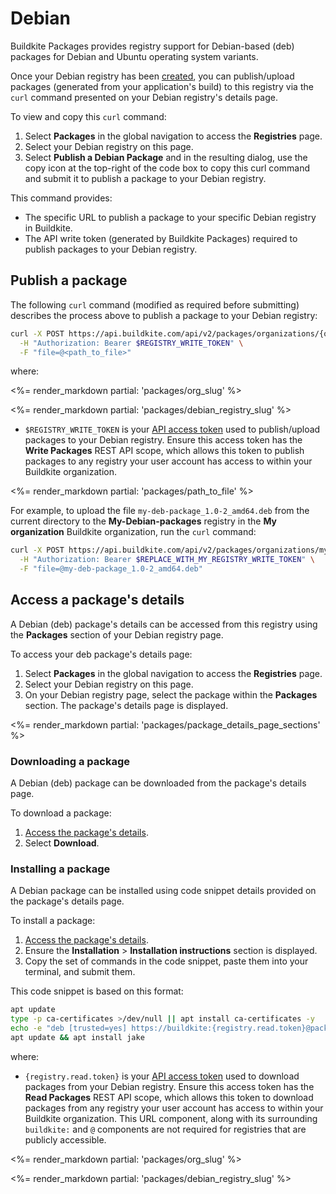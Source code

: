 # Debian

Buildkite Packages provides registry support for Debian-based (deb) packages for Debian and Ubuntu operating system variants.

Once your Debian registry has been [created](/docs/packages/manage-registries#create-a-registry), you can publish/upload packages (generated from your application's build) to this registry via the `curl` command presented on your Debian registry's details page.

To view and copy this `curl` command:

1. Select **Packages** in the global navigation to access the **Registries** page.
1. Select your Debian registry on this page.
1. Select **Publish a Debian Package** and in the resulting dialog, use the copy icon at the top-right of the code box to copy this curl command and submit it to publish a package to your Debian registry.

This command provides:

- The specific URL to publish a package to your specific Debian registry in Buildkite.
- The API write token (generated by Buildkite Packages) required to publish packages to your Debian registry.

## Publish a package

The following `curl` command (modified as required before submitting) describes the process above to publish a package to your Debian registry:

```bash
curl -X POST https://api.buildkite.com/api/v2/packages/organizations/{org.slug}/registries/{registry.slug}/packages \
  -H "Authorization: Bearer $REGISTRY_WRITE_TOKEN" \
  -F "file=@<path_to_file>"
```

where:

<%= render_markdown partial: 'packages/org_slug' %>

<%= render_markdown partial: 'packages/debian_registry_slug' %>

- `$REGISTRY_WRITE_TOKEN` is your [API access token](https://buildkite.com/user/api-access-tokens) used to publish/upload packages to your Debian registry. Ensure this access token has the **Write Packages** REST API scope, which allows this token to publish packages to any registry your user account has access to within your Buildkite organization.

<%= render_markdown partial: 'packages/path_to_file' %>

For example, to upload the file `my-deb-package_1.0-2_amd64.deb` from the current directory to the **My-Debian-packages** registry in the **My organization** Buildkite organization, run the `curl` command:

```bash
curl -X POST https://api.buildkite.com/api/v2/packages/organizations/my-organization/registries/my-debian-packages/packages \
  -H "Authorization: Bearer $REPLACE_WITH_MY_REGISTRY_WRITE_TOKEN" \
  -F "file=@my-deb-package_1.0-2_amd64.deb"
```

## Access a package's details

A Debian (deb) package's details can be accessed from this registry using the **Packages** section of your Debian registry page.

To access your deb package's details page:

1. Select **Packages** in the global navigation to access the **Registries** page.
1. Select your Debian registry on this page.
1. On your Debian registry page, select the package within the **Packages** section. The package's details page is displayed.

<%= render_markdown partial: 'packages/package_details_page_sections' %>

### Downloading a package

A Debian (deb) package can be downloaded from the package's details page.

To download a package:

1. [Access the package's details](#access-a-packages-details).
1. Select **Download**.

### Installing a package

A Debian package can be installed using code snippet details provided on the package's details page.

To install a package:

1. [Access the package's details](#access-a-packages-details).
1. Ensure the **Installation** > **Installation instructions** section is displayed.
1. Copy the set of commands in the code snippet, paste them into your terminal, and submit them.

This code snippet is based on this format:

```bash
apt update
type -p ca-certificates >/dev/null || apt install ca-certificates -y
echo -e "deb [trusted=yes] https://buildkite:{registry.read.token}@packages.buildkite.com/{org.slug}/{registry.slug}/any/ any main\ndeb-src [trusted=yes] https://buildkite:{registry.read.token}@packages.buildkite.com/{org.slug}/{registry.slug}/any/ any main" > /etc/apt/sources.list.d/buildkite-{org.slug}-{registry.slug}.list
apt update && apt install jake
```

where:

- `{registry.read.token}` is your [API access token](https://buildkite.com/user/api-access-tokens) used to download packages from your Debian registry. Ensure this access token has the **Read Packages** REST API scope, which allows this token to download packages from any registry your user account has access to within your Buildkite organization. This URL component, along with its surrounding `buildkite:` and `@` components are not required for registries that are publicly accessible.

<%= render_markdown partial: 'packages/org_slug' %>

<%= render_markdown partial: 'packages/debian_registry_slug' %>

